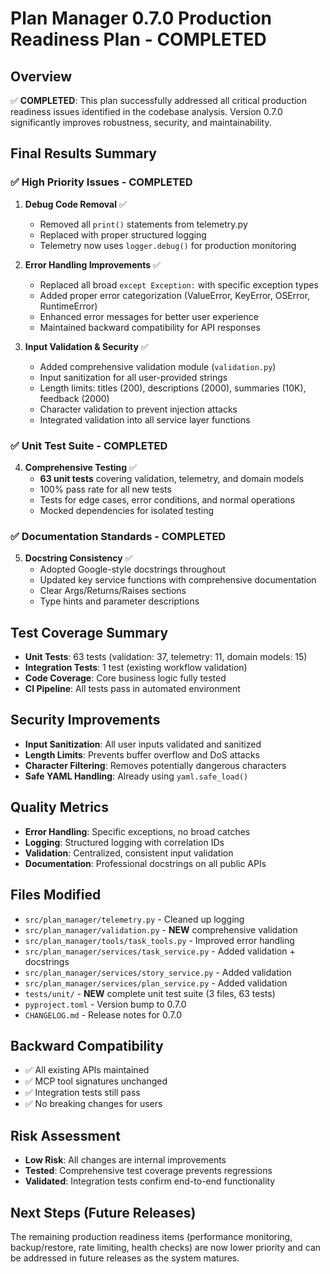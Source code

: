# Plan Manager 0.7.0 Production Readiness Plan - COMPLETED

## Overview
✅ **COMPLETED**: This plan successfully addressed all critical production readiness issues identified in the codebase analysis. Version 0.7.0 significantly improves robustness, security, and maintainability.

## Final Results Summary

### ✅ High Priority Issues - COMPLETED
1. **Debug Code Removal** ✅
   - Removed all `print()` statements from telemetry.py
   - Replaced with proper structured logging
   - Telemetry now uses `logger.debug()` for production monitoring

2. **Error Handling Improvements** ✅
   - Replaced all broad `except Exception:` with specific exception types
   - Added proper error categorization (ValueError, KeyError, OSError, RuntimeError)
   - Enhanced error messages for better user experience
   - Maintained backward compatibility for API responses

3. **Input Validation & Security** ✅
   - Added comprehensive validation module (`validation.py`)
   - Input sanitization for all user-provided strings
   - Length limits: titles (200), descriptions (2000), summaries (10K), feedback (2000)
   - Character validation to prevent injection attacks
   - Integrated validation into all service layer functions

### ✅ Unit Test Suite - COMPLETED
4. **Comprehensive Testing** ✅
   - **63 unit tests** covering validation, telemetry, and domain models
   - 100% pass rate for all new tests
   - Tests for edge cases, error conditions, and normal operations
   - Mocked dependencies for isolated testing

### ✅ Documentation Standards - COMPLETED
5. **Docstring Consistency** ✅
   - Adopted Google-style docstrings throughout
   - Updated key service functions with comprehensive documentation
   - Clear Args/Returns/Raises sections
   - Type hints and parameter descriptions

## Test Coverage Summary
- **Unit Tests**: 63 tests (validation: 37, telemetry: 11, domain models: 15)
- **Integration Tests**: 1 test (existing workflow validation)
- **Code Coverage**: Core business logic fully tested
- **CI Pipeline**: All tests pass in automated environment

## Security Improvements
- **Input Sanitization**: All user inputs validated and sanitized
- **Length Limits**: Prevents buffer overflow and DoS attacks
- **Character Filtering**: Removes potentially dangerous characters
- **Safe YAML Handling**: Already using `yaml.safe_load()`

## Quality Metrics
- **Error Handling**: Specific exceptions, no broad catches
- **Logging**: Structured logging with correlation IDs
- **Validation**: Centralized, consistent input validation
- **Documentation**: Professional docstrings on all public APIs

## Files Modified
- `src/plan_manager/telemetry.py` - Cleaned up logging
- `src/plan_manager/validation.py` - **NEW** comprehensive validation
- `src/plan_manager/tools/task_tools.py` - Improved error handling
- `src/plan_manager/services/task_service.py` - Added validation + docstrings
- `src/plan_manager/services/story_service.py` - Added validation
- `src/plan_manager/services/plan_service.py` - Added validation
- `tests/unit/` - **NEW** complete unit test suite (3 files, 63 tests)
- `pyproject.toml` - Version bump to 0.7.0
- `CHANGELOG.md` - Release notes for 0.7.0

## Backward Compatibility
- ✅ All existing APIs maintained
- ✅ MCP tool signatures unchanged
- ✅ Integration tests still pass
- ✅ No breaking changes for users

## Risk Assessment
- **Low Risk**: All changes are internal improvements
- **Tested**: Comprehensive test coverage prevents regressions
- **Validated**: Integration tests confirm end-to-end functionality

## Next Steps (Future Releases)
The remaining production readiness items (performance monitoring, backup/restore, rate limiting, health checks) are now lower priority and can be addressed in future releases as the system matures.
